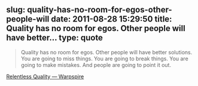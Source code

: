 slug: quality-has-no-room-for-egos-other-people-will
date: 2011-08-28 15:29:50
title: Quality has no room for egos. Other people will have better...
type: quote
---

> Quality has no room for egos. Other people will have better solutions. You are going to miss things. You are going to break things. You are going to make mistakes. And people are going to point it out.

[Relentless Quality — Warpspire](http://warpspire.com/posts/relentless-quality/)
